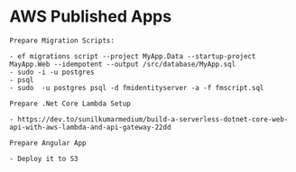 # AWS Published Apps

	Prepare Migration Scripts:
	
	- ef migrations script --project MyApp.Data --startup-project MayApp.Web --idempotent --output /src/database/MyApp.sql
	- sudo -i -u postgres
	- psql
	- sudo  -u postgres psql -d fmidentityserver -a -f fmscript.sql

	Prepare .Net Core Lambda Setup
	
	- https://dev.to/sunilkumarmedium/build-a-serverless-dotnet-core-web-api-with-aws-lambda-and-api-gateway-22dd

	Prepare Angular App
	
	- Deploy it to S3


